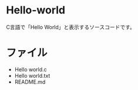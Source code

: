 # Hello-world
C言語で「Hello World」と表示するソースコードです。

# ファイル
- Hello world.c
- Hello world.txt
- README.md
